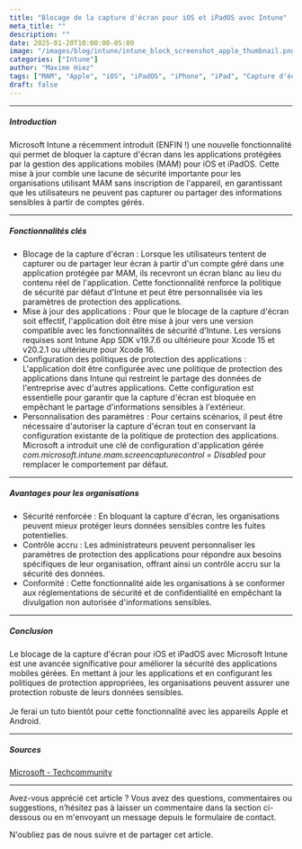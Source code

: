 ```yaml
---
title: "Blocage de la capture d'écran pour iOS et iPadOS avec Intune"
meta_title: ""
description: ""
date: 2025-01-20T10:00:00-05:00
image: "/images/blog/intune/intune_block_screenshot_apple_thumbnail.png"
categories: ["Intune"]
author: "Maxime Hiez"
tags: ["MAM", "Apple", "iOS", "iPadOS", "iPhone", "iPad", "Capture d'écran"]
draft: false
---
```

---

##### Introduction
Microsoft Intune a récemment introduit (ENFIN !) une nouvelle fonctionnalité qui permet de bloquer la capture d'écran dans les applications protégées par la gestion des applications mobiles (MAM) pour iOS et iPadOS. Cette mise à jour comble une lacune de sécurité importante pour les organisations utilisant MAM sans inscription de l'appareil, en garantissant que les utilisateurs ne peuvent pas capturer ou partager des informations sensibles à partir de comptes gérés.

---

##### Fonctionnalités clés
- Blocage de la capture d'écran : Lorsque les utilisateurs tentent de capturer ou de partager leur écran à partir d'un compte géré dans une application protégée par MAM, ils recevront un écran blanc au lieu du contenu réel de l'application. Cette fonctionnalité renforce la politique de sécurité par défaut d'Intune et peut être personnalisée via les paramètres de protection des applications.
- Mise à jour des applications : Pour que le blocage de la capture d'écran soit effectif, l'application doit être mise à jour vers une version compatible avec les fonctionnalités de sécurité d'Intune. Les versions requises sont Intune App SDK v19.7.6 ou ultérieure pour Xcode 15 et v20.2.1 ou ultérieure pour Xcode 16.
- Configuration des politiques de protection des applications : L'application doit être configurée avec une politique de protection des applications dans Intune qui restreint le partage des données de l'entreprise avec d'autres applications. Cette configuration est essentielle pour garantir que la capture d'écran est bloquée en empêchant le partage d'informations sensibles à l'extérieur.
- Personnalisation des paramètres : Pour certains scénarios, il peut être nécessaire d'autoriser la capture d'écran tout en conservant la configuration existante de la politique de protection des applications. Microsoft a introduit une clé de configuration d'application gérée *com.microsoft.intune.mam.screencapturecontrol = Disabled* pour remplacer le comportement par défaut.

---

##### Avantages pour les organisations
- Sécurité renforcée : En bloquant la capture d'écran, les organisations peuvent mieux protéger leurs données sensibles contre les fuites potentielles.
- Contrôle accru : Les administrateurs peuvent personnaliser les paramètres de protection des applications pour répondre aux besoins spécifiques de leur organisation, offrant ainsi un contrôle accru sur la sécurité des données.
- Conformité : Cette fonctionnalité aide les organisations à se conformer aux réglementations de sécurité et de confidentialité en empêchant la divulgation non autorisée d'informations sensibles.

---

##### Conclusion
Le blocage de la capture d'écran pour iOS et iPadOS avec Microsoft Intune est une avancée significative pour améliorer la sécurité des applications mobiles gérées. En mettant à jour les applications et en configurant les politiques de protection appropriées, les organisations peuvent assurer une protection robuste de leurs données sensibles.
<br/><br/>
Je ferai un tuto bientôt pour cette fonctionnalité avec les appareils Apple et Android.

---

##### Sources
[Microsoft - Techcommunity](https://techcommunity.microsoft.com/blog/IntuneCustomerSuccess/new-block-screen-capture-for-iosipados-mam-protected-apps/4366312)

---


Avez-vous apprécié cet article ? Vous avez des questions, commentaires ou suggestions, n’hésitez pas à laisser un commentaire dans la section ci-dessous ou en m'envoyant un message depuis le formulaire de contact.

N'oubliez pas de nous suivre et de partager cet article.